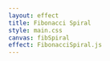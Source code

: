 ```yaml
---
layout: effect
title: Fibonacci Spiral
style: main.css
canvas: fibSpiral
effect: FibonacciSpiral.js
---
```


<script> FibonacciSpiral.draw(50) </script>